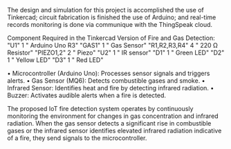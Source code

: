 The design and simulation for this project is accomplished the use of Tinkercad; circuit fabrication is finished the use of Arduino; and real-time records monitoring is done via communique with the ThingSpeak cloud.

Component Required in the Tinkercad Version of Fire and Gas Detection:
"U1"	        1              	" Arduino Uno R3"
"GAS1"    	  1             	" Gas Sensor"
"R1,R2,R3,R4"	4	              " 220 Ω Resistor"
"PIEZO1,2"	  2             	" Piezo"
"U2"	        1             	" IR sensor"
"D1"	        1             	" Green LED"
"D2"	        1             	" Yellow LED"
"D3"	        1	              " Red LED"


•	Microcontroller (Arduino Uno): Processes sensor signals and triggers alerts.
•	Gas Sensor (MQ6): Detects combustible gases and smoke.
•	Infrared Sensor: Identifies heat and fire by detecting infrared radiation.
•	Buzzer: Activates audible alerts when a fire is detected.

The proposed IoT fire detection system operates by continuously monitoring the environment for changes in gas concentration and infrared radiation. When the gas sensor detects a significant rise in combustible gases or the infrared sensor identifies elevated infrared radiation indicative of a fire, they send signals to the microcontroller.

